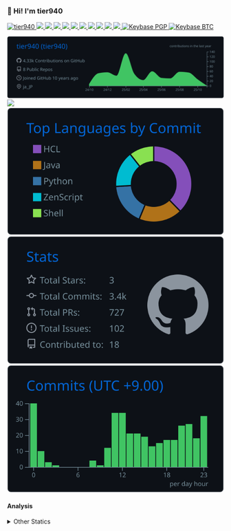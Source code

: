 ### 👋 Hi! I'm tier940

<p align="left"> 
  <a href="https://github.com/tier940/tier940/">
    <img src="https://komarev.com/ghpvc/?username=tier940" alt="tier940" />
  </a>
  <a href="http://twitter.com/tier940">
    <img height="20" src="https://img.shields.io/twitter/follow/tier940?label=Twitter&logo=twitter&style=flat" />
  </a>
  <a href="https://github.com/tier940">
    <img height="20" src="https://img.shields.io/github/followers/tier940?label=follow&logo=github&style=flat" />
  </a>
  <a href="https://www.reddit.com/user/tier940">
    <img height="20" src="https://img.shields.io/reddit/user-karma/combined/tier940?label=Reddit&logo=reddit&style=flat" />
  </a>
  <a href="https://stackoverflow.com/users/17317833/tier940">
    <img height="20" src="https://img.shields.io/stackexchange/stackoverflow/r/17317833?label=StackOverflow&logo=stack-overflow&style=flat" />
  </a>
  <a href="https://zenn.dev/tier940">
    <img height="20" src="https://zenn.badge.nikaera.com/s/tier940/likes" />
  </a>
  <a href="https://zenn.dev/tier940">
    <img height="20" src="https://zenn.badge.nikaera.com/s/tier940/followers" />
  </a>
  <a href="https://zenn.dev/tier940">
    <img height="20" src="https://zenn.badge.nikaera.com/s/tier940/articles" />
  </a>
  <a href="http://qiita.com/tier940">
    <img height="20" src="https://qiita-badge.apiapi.app/s/tier940/posts.svg" />
  </a>
  <a href="http://qiita.com/tier940">
    <img height="20" src="https://qiita-badge.apiapi.app/s/tier940/contributions.svg" />
  </a>
  <a href="https://github.com/tier940/tier940/">
    <img height="20" src="https://github.com/tier940/tier940/actions/workflows/main.yml/badge.svg" />
  </a>
  <a href="https://keybase.io/tier940">
    <img alt="Keybase PGP" src="https://img.shields.io/keybase/pgp/tier940">
  </a>
  <a href="https://keybase.io/tier940">
    <img alt="Keybase BTC" src="https://img.shields.io/keybase/btc/tier940">
  </a>
</p>

[![](https://raw.githubusercontent.com/tier940/tier940/main/profile-summary-card-output/github_dark/0-profile-details.svg)](https://github.com/vn7n24fzkq/github-profile-summary-cards)
[![](https://raw.githubusercontent.com/tier940/tier940/main/profile-summary-card-output/github_dark/1-repos-per-language.svg)](https://github.com/vn7n24fzkq/github-profile-summary-cards) [![](https://raw.githubusercontent.com/tier940/tier940/main/profile-summary-card-output/github_dark/2-most-commit-language.svg)](https://github.com/vn7n24fzkq/github-profile-summary-cards)
[![](https://raw.githubusercontent.com/tier940/tier940/main/profile-summary-card-output/github_dark/3-stats.svg)](https://github.com/vn7n24fzkq/github-profile-summary-cards) [![](https://raw.githubusercontent.com/tier940/tier940/main/profile-summary-card-output/github_dark/4-productive-time.svg)](https://github.com/vn7n24fzkq/github-profile-summary-cards)


#### Analysis
<!-- <img height="150" src="https://github.com/tier940/tier940/blob/master/images/stat.svg" alt="Alternative Text"/> -->

<details>
  <summary>Other Statics</summary>
  <!--START_SECTION:waka-->
![Code Time](http://img.shields.io/badge/Code%20Time-5%2C180%20hrs%2026%20mins-blue)

**🐱 My GitHub Data** 

> 📦 45.6 kB Used in GitHub's Storage 
 > 
> 💼 Opted to Hire
 > 
> 📜 12 Public Repositories 
 > 
> 🔑 6 Private Repositories 
 > 
**I'm an Early 🐤** 

```text
🌞 Morning                2568 commits        ████░░░░░░░░░░░░░░░░░░░░░   16.24 % 
🌆 Daytime                5862 commits        █████████░░░░░░░░░░░░░░░░   37.07 % 
🌃 Evening                5801 commits        █████████░░░░░░░░░░░░░░░░   36.68 % 
🌙 Night                  1584 commits        ███░░░░░░░░░░░░░░░░░░░░░░   10.02 % 
```
📅 **I'm Most Productive on Saturday** 

```text
Monday                   1599 commits        ███░░░░░░░░░░░░░░░░░░░░░░   10.11 % 
Tuesday                  2517 commits        ████░░░░░░░░░░░░░░░░░░░░░   15.92 % 
Wednesday                1921 commits        ███░░░░░░░░░░░░░░░░░░░░░░   12.15 % 
Thursday                 1659 commits        ███░░░░░░░░░░░░░░░░░░░░░░   10.49 % 
Friday                   2254 commits        ████░░░░░░░░░░░░░░░░░░░░░   14.25 % 
Saturday                 3018 commits        █████░░░░░░░░░░░░░░░░░░░░   19.08 % 
Sunday                   2847 commits        ████░░░░░░░░░░░░░░░░░░░░░   18.00 % 
```


📊 **This Week I Spent My Time On** 

```text
🕑︎ Time Zone: Asia/Tokyo

💬 Programming Languages: 
Other                    30 hrs 8 mins       █████████████████████░░░░   82.26 % 
Java                     4 hrs 4 mins        ███░░░░░░░░░░░░░░░░░░░░░░   11.12 % 
Markdown                 48 mins             █░░░░░░░░░░░░░░░░░░░░░░░░   02.22 % 
Go                       40 mins             ░░░░░░░░░░░░░░░░░░░░░░░░░   01.84 % 
INI                      25 mins             ░░░░░░░░░░░░░░░░░░░░░░░░░   01.14 % 

🔥 Editors: 
Chrome                   31 hrs 51 mins      ██████████████████████░░░   86.92 % 
IntelliJ IDEA            3 hrs 5 mins        ██░░░░░░░░░░░░░░░░░░░░░░░   08.46 % 
VS Code                  1 hr 40 mins        █░░░░░░░░░░░░░░░░░░░░░░░░   04.58 % 
Edge                     0 secs              ░░░░░░░░░░░░░░░░░░░░░░░░░   00.03 % 

💻 Operating System: 
Windows                  33 hrs 27 mins      ███████████████████████░░   91.31 % 
Unknown OS               2 hrs 6 mins        █░░░░░░░░░░░░░░░░░░░░░░░░   05.74 % 
Mac                      1 hr 4 mins         █░░░░░░░░░░░░░░░░░░░░░░░░   02.95 % 
```

**I Mostly Code in Java** 

```text
Java                     13 repos            ████████████░░░░░░░░░░░░░   50.00 % 
ZenScript                3 repos             ███░░░░░░░░░░░░░░░░░░░░░░   11.54 % 
Shell                    2 repos             ██░░░░░░░░░░░░░░░░░░░░░░░   07.69 % 
Python                   2 repos             ██░░░░░░░░░░░░░░░░░░░░░░░   07.69 % 
HTML                     1 repo              █░░░░░░░░░░░░░░░░░░░░░░░░   03.85 % 
```



**Timeline**

![Lines of Code chart](https://raw.githubusercontent.com/tier940/tier940/main/assets/bar_graph.png)


 Last Updated on 08/02/2025 00:08:10 UTC
<!--END_SECTION:waka-->
</details>
